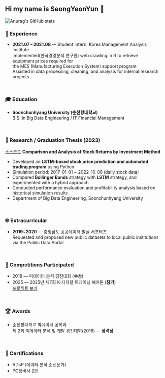 ## Hi my name is SeongYeonYun 👋
![Anurag's GitHub stats](https://github-readme-stats.vercel.app/api?username=SeongYeonYun&show_icons=true&theme=radical)


### 💼 Experience
- **2021.07 – 2021.08** — Student Intern, Korea Management Analysis Institute  
  Implemented(한국경영분석 연구원) web crawling in R to retrieve equipment prices required for  
  the MES (Manufacturing Execution System) support program  
  Assisted in data processing, cleaning, and analysis for internal research projects  


<br>


### 🎓 Education
- **Soonchunhyang University (순천향대학교)**  
  B.S. in Big Data Engineering / IT Financial Management  


<br>


### 📄 Research / Graduation Thesis (2023)
[소스코드](https://github.com/SeongYeonYun/AI_TraingBot_LSTM)
**Comparison and Analysis of Stock Returns by Investment Method**  
- Developed an **LSTM-based stock price prediction and automated trading program** using Python  
- Simulation period: 2017-01-01 ~ 2022-10-06 (daily stock data)  
- Compared **Bollinger Bands** strategy with **LSTM** strategy, and experimented with a hybrid approach  
- Conducted performance evaluation and profitability analysis based on historical simulation results  
- Department of Big Data Engineering, Soonchunhyang University  


<br>


### 🌐 Extracurricular
- **2019~2020** — 충청남도 공공데이터 발굴 서포터즈  
  Requested and proposed new public datasets to local public institutions  
  via the Public Data Portal  


<br>

### 🎯 Competitions Participated
- 2018 — 빅데이터 분석 경진대회 (**수상**)
- 2025 — 2025년 제7회 K-디지털 트레이닝 해커톤 (**참가**)  
   [프로젝트 보기](https://github.com/kim-jaeeun-class/M1F4_Project)


<br>

### 🏆 Awards
- 순천향대학교 빅데이터 공학과  
  제 2회 빅데이터 분석 및 개발 경진대회(2018) — **장려상**  


<br>


### 📜 Certifications
- ADsP (데이터 분석 준전문가)  
- PC정비사 2급
